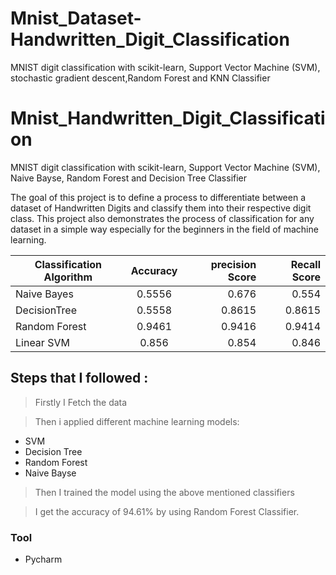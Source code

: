 # Mnist_Dataset-Handwritten_Digit_Classification
MNIST digit classification with scikit-learn, Support Vector Machine (SVM), stochastic gradient descent,Random Forest and KNN Classifier

# Mnist_Handwritten_Digit_Classification
MNIST digit classification with scikit-learn, Support Vector Machine (SVM), Naive Bayse, Random Forest and Decision Tree Classifier

The goal of this project is to define a process to differentiate between a dataset of Handwritten Digits and classify them into their respective digit class. This project also demonstrates the process of classification for any dataset in a simple way especially for the beginners in the field of machine learning. 

| Classification Algorithm        | Accuracy      | precision Score  | Recall Score |
| ------------------------------- |:-------------:| ----------------:| ------------:|
| Naive Bayes                     | 0.5556        |0.676             | 0.554        |
| DecisionTree                    | 0.5558        |0.8615            | 0.8615       |
| Random Forest                   | 0.9461        |   0.9416         | 0.9414       |
| Linear SVM                      |     0.856     |    0.854         | 0.846        |


## Steps that I followed :
>Firstly I Fetch the data

>Then i applied different machine learning models:
-   SVM
-   Decision Tree
-   Random Forest
-   Naive Bayse

>Then I trained the model using the above mentioned classifiers

>I get the accuracy of 94.61% by using Random Forest Classifier.

### Tool
 - Pycharm

[//]: # (These are reference links used in the body of this note and get stripped out when the markdown processor does its job. There is no need to format nicely because it shouldn't be seen. Thanks SO - http://stackoverflow.com/questions/4823468/store-comments-in-markdown-syntax)


   [dill]: <https://github.com/joemccann/dillinger>
   [git-repo-url]: <https://github.com/joemccann/dillinger.git>
   [john gruber]: <http://daringfireball.net>
   [df1]: <http://daringfireball.net/projects/markdown/>
   [markdown-it]: <https://github.com/markdown-it/markdown-it>
   [Ace Editor]: <http://ace.ajax.org>
   [node.js]: <http://nodejs.org>
   [Twitter Bootstrap]: <http://twitter.github.com/bootstrap/>
   [jQuery]: <http://jquery.com>
   [@tjholowaychuk]: <http://twitter.com/tjholowaychuk>
   [express]: <http://expressjs.com>
   [AngularJS]: <http://angularjs.org>
   [Gulp]: <http://gulpjs.com>

   [PlDb]: <https://github.com/joemccann/dillinger/tree/master/plugins/dropbox/README.md>
   [PlGh]: <https://github.com/joemccann/dillinger/tree/master/plugins/github/README.md>
   [PlGd]: <https://github.com/joemccann/dillinger/tree/master/plugins/googledrive/README.md>
   [PlOd]: <https://github.com/joemccann/dillinger/tree/master/plugins/onedrive/README.md>
   [PlMe]: <https://github.com/joemccann/dillinger/tree/master/plugins/medium/README.md>
   [PlGa]: <https://github.com/RahulHP/dillinger/blob/master/plugins/googleanalytics/README.md>
